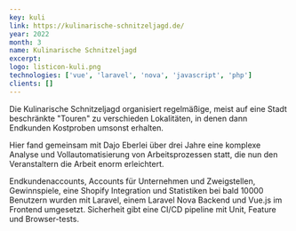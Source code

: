 ```yaml
---
key: kuli
link: https://kulinarische-schnitzeljagd.de/
year: 2022
month: 3
name: Kulinarische Schnitzeljagd
excerpt:
logo: listicon-kuli.png
technologies: ['vue', 'laravel', 'nova', 'javascript', 'php']
clients: []
---
```


Die Kulinarische Schnitzeljagd organisiert regelmäßige, meist auf eine Stadt beschränkte "Touren" zu verschieden Lokalitäten, in denen dann Endkunden Kostproben umsonst erhalten. 

Hier fand gemeinsam mit Dajo Eberlei über drei Jahre eine komplexe Analyse und Vollautomatisierung von Arbeitsprozessen statt, die nun den Veranstaltern die Arbeit enorm erleichtert.

Endkundenaccounts, Accounts für Unternehmen und Zweigstellen, Gewinnspiele, eine Shopify Integration und Statistiken bei bald 10000 Benutzern wurden mit Laravel, einem Laravel Nova Backend und Vue.js im Frontend umgesetzt. Sicherheit gibt eine CI/CD pipeline mit Unit, Feature und Browser-tests.
